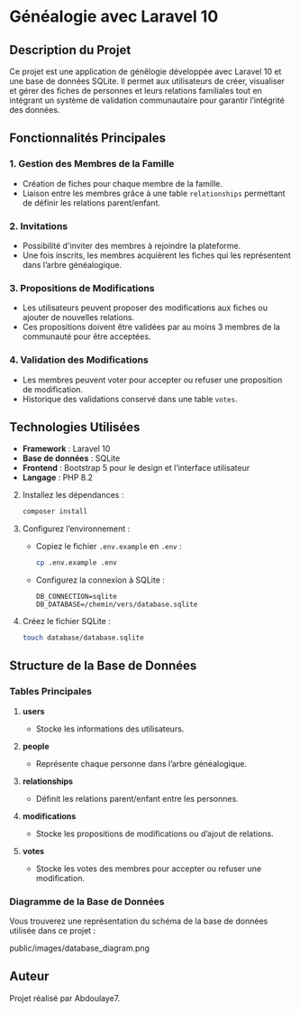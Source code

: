 # Généalogie avec Laravel 10

## Description du Projet
Ce projet est une application de génêlogie développée avec Laravel 10 et une base de données SQLite. Il permet aux utilisateurs de créer, visualiser et gérer des fiches de personnes et leurs relations familiales tout en intégrant un système de validation communautaire pour garantir l’intégrité des données.

## Fonctionnalités Principales

### 1. Gestion des Membres de la Famille
- Création de fiches pour chaque membre de la famille.
- Liaison entre les membres grâce à une table `relationships` permettant de définir les relations parent/enfant.

### 2. Invitations
- Possibilité d'inviter des membres à rejoindre la plateforme.
- Une fois inscrits, les membres acquièrent les fiches qui les représentent dans l’arbre généalogique.

### 3. Propositions de Modifications
- Les utilisateurs peuvent proposer des modifications aux fiches ou ajouter de nouvelles relations.
- Ces propositions doivent être validées par au moins 3 membres de la communauté pour être acceptées.

### 4. Validation des Modifications
- Les membres peuvent voter pour accepter ou refuser une proposition de modification.
- Historique des validations conservé dans une table `votes`.



## Technologies Utilisées
- **Framework** : Laravel 10
- **Base de données** : SQLite
- **Frontend** : Bootstrap 5 pour le design et l’interface utilisateur
- **Langage** : PHP 8.2



2. Installez les dépendances :
   ```bash
   composer install
   ```

3. Configurez l’environnement :
   - Copiez le fichier `.env.example` en `.env` :
     ```bash
     cp .env.example .env
     ```
   - Configurez la connexion à SQLite :
     ```env
     DB_CONNECTION=sqlite
     DB_DATABASE=/chemin/vers/database.sqlite
     ```

4. Créez le fichier SQLite :
   ```bash
   touch database/database.sqlite
   ```



## Structure de la Base de Données

### Tables Principales
1. **users**
   - Stocke les informations des utilisateurs.

2. **people**
   - Représente chaque personne dans l’arbre généalogique.

3. **relationships**
   - Définit les relations parent/enfant entre les personnes.

4. **modifications**
   - Stocke les propositions de modifications ou d’ajout de relations.

5. **votes**
   - Stocke les votes des membres pour accepter ou refuser une modification.

### Diagramme de la Base de Données

Vous trouverez une représentation du schéma de la base de données utilisée dans ce projet :

public/images/database_diagram.png



## Auteur
Projet réalisé par Abdoulaye7.



